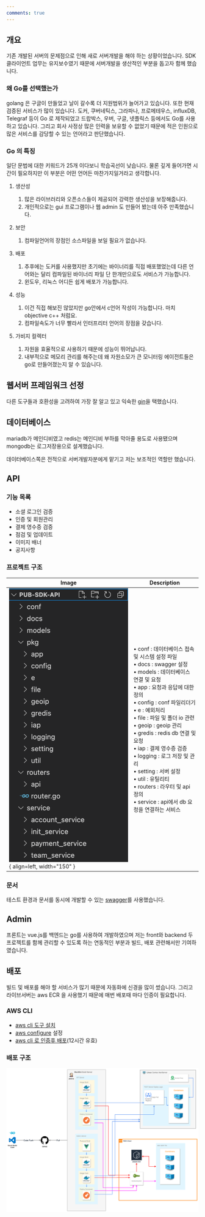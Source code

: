 ```yaml
---
comments: true
---
```


## 개요

기존 개발된 서버의 문제점으로 인해 새로 서버개발을 해야 하는 상황이었습니다.
SDK 클라이언트 업무는 유지보수였기 때문에 서버개발을 생산적인 부분을 돕고자 함께 했습니다.

### 왜 Go를 선택했는가

golang 은 구글이 만들었고 날이 갈수록 더 지원범위가 늘어가고 있습니다. 또한 현재 검증된 서비스가 많이 있습니다.
도커, 쿠버네틱스, 그라파나, 프로메테우스, influxDB, Telegraf 등이 Go 로 제작되었고 드랍박스, 우버, 구글, 넷플릭스 등에서도 Go를 사용하고 있습니다.
그리고 회사 사정상 많은 인력을 보유할 수 없었기 때문에 적은 인원으로 많은 서비스를 감당할 수 있는 언어라고 판단했습니다.

### Go 의 특징

일단 문법에 대한 키워드가 25개 이다보니 학습곡선이 낮습니다. 물론 깊게 들어가면 시간이 필요하지만 이 부분은 어떤 언어든 마찬가지일거라고 생각합니다.

1. 생산성 
    1. 많은 라이브러리와 오픈소스들이 제공되어 강력한 생산성을 보장해줍니다.
    2. 개인적으로는 gui 프로그램이나 웹 admin 도 만들어 봤는데 아주 만족했습니다.

2. 보안
    1. 컴파일언어의 장점인 소스파일을 보일 필요가 없습니다.

3. 배포
    1. 추후에는 도커를 사용했지만 초기에는 바이너리를 직접 배포했었는데 
       다른 언어와는 달리 컴파일된 바이너리 파일 단 한개만으로도 서비스가 가능합니다. 
    3. 윈도우, 리눅스 어디든 쉽게 배포가 가능합니다.

4. 성능
    1. 이건 직접 해보진 않았지만 go안에서 c언어 작성이 가능합니다. 마치 objective c++ 처럼요.
    2. 컴파일속도가 너무 빨라서 인터프리터 언어의 장점을 갖습니다.

5. 가비지 컬렉터
    1. 자원을 효율적으로 사용하기 때문에 성능이 뛰어납니다.
    2. 내부적으로 메모리 관리를 해주는데 왜 자원소모가 큰 모니터링 에이전트들은 go로 만들어졌는지 알 수 있습니다.


## 웹서버 프레임워크 선정

다른 도구들과 호환성을 고려하여 가장 잘 알고 있고 익숙한 [gin](https://github.com/gin-gonic/gin)을 택했습니다.

## 데이터베이스 

mariadb가 메인디비였고 redis는 메인디비 부하를 막아줄 용도로 사용됐으며<br>mongodb는 로그저장용으로 설계했습니다.

데이터베이스쪽은 전적으로 서버개발자분에게 맡기고 저는 보조적인 역할만 했습니다.

## API

### 기능 목록

* 소셜 로그인 검증
* 인증 및 회원관리
* 결제 영수증 검증
* 점검 및 업데이트
* 이미지 배너
* 공지사항

### 프로젝트 구조

| Image      | Description                          |
| ----------- | ------------------------------------ |
| ![Image title](../img/project-dir.png){ align=left, width="150" } | • conf : 데이터베이스 접속 및 시스템 설정 파일<br>• docs : swagger 설정<br>• models : 데이터베이스 연결 및 요청<br>• app : 요청과 응답에 대한 정의<br>• config : conf 파일리더기<br>• e : 예외처리<br>• file : 파일 및 폴더 io 관련<br>• geoip : geoip 관리<br>• gredis : redis db 연결 및 요청<br>• iap : 결제 영수증 검증<br>• logging : 로그 저장 및 관리<br>• setting : 서버 설정<br>• util : 유틸리티<br>• routers : 라우터 및 api 정의<br>• service : api에서 db 요청을 연결하는 서비스<br>  |

### 문서

테스트 환경과 문서를 동시에 개발할 수 있는 [swagger](https://github.com/swaggo/swag)를 사용했습니다.

## Admin

프론트는 vue.js를 백엔드는 go를 사용하여 개발하였으며 저는 front와 backend 두 프로젝트를 함께 관리할 수 있도록
하는 연동적인 부분과 빌드, 배포 관련해서만 기여하였습니다.

## 배포

빌드 및 배포를 해야 할 서비스가 많기 때문에 자동화에 신경을 많이 썼습니다.
그리고 라이브서버는 aws ECR 을 사용했기 때문에 매번 배포때 마다 인증이 필요합니다.

### AWS CLI

* [aws cli 도구 설치](https://docs.aws.amazon.com/ko_kr/AmazonECR/latest/userguide/getting-started-cli.html)
* [aws configure](https://docs.aws.amazon.com/ko_kr/cli/latest/userguide/cli-configure-files.html) 설정
* [aws cli 로 인증후 배포](https://docs.aws.amazon.com/AmazonECR/latest/userguide/docker-push-ecr-image.html)(12시간 유효)

### 배포 구조

![ServerArchitecture](../img/ServerArchitecture.png)